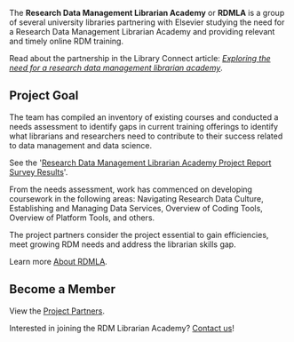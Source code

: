 The **Research Data Management Librarian Academy** or **RDMLA** is a group of several university libraries partnering with Elsevier studying the need for a Research Data Management Librarian Academy and providing relevant and timely online RDM training. 

Read about the partnership in the Library Connect article: <i><a href="https://libraryconnect.elsevier.com/articles/exploring-need-research-data-management-librarian-academy">Exploring the need for a research data management librarian academy</a></i>.


## Project Goal

The team has compiled an inventory of existing courses and conducted a needs assessment to identify gaps in current training offerings to identify what librarians and researchers need to contribute to their success related to data management and data science. 

See the '<a href="https://rdmla.github.io/home/about/">Research Data Management Librarian Academy Project Report Survey Results</a>'.

From the needs assessment, work has commenced on developing coursework in the following areas: Navigating Research Data Culture, Establishing and Managing Data Services, Overview of Coding Tools, Overview of Platform Tools, and others. 

The project partners consider the project essential to gain efficiencies, meet growing RDM needs and address the librarian skills gap.

Learn more <a href="https://rdmla.github.io/home/about/">About RDMLA</a>.


## Become a Member

View the <a href="https://rdmla.github.io/home/partners/">Project Partners</a>.

Interested in joining the RDM Librarian Academy? <a href="https://rdmla.github.io/home/contact/">Contact us</a>!
